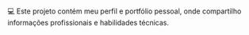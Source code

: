 💻 Este projeto contém meu perfil e portfólio pessoal, onde compartilho informações profissionais e habilidades técnicas. 
